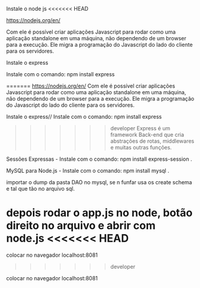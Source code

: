 Instale o node js
<<<<<<< HEAD

https://nodejs.org/en/

Com ele é possível criar aplicações Javascript para rodar como uma aplicação standalone em uma máquina, não dependendo de um browser para a execução. Ele migra a programação do Javascript do lado do cliente para os servidores.


Instale o express

Instale com o comando: npm install express

=======
https://nodejs.org/en/
Com ele é possível criar aplicações Javascript para rodar como uma aplicação standalone em uma máquina, não dependendo de um browser para a execução. Ele migra a programação do Javascript do lado do cliente para os servidores.


Instale o express//
Instale com o comando: npm install express
>>>>>>> developer
Express é um framework Back-end que cria abstrações de rotas, middlewares e muitas outras funções.


Sessões Expressas - Instale com o comando: npm install express-session .

MySQL para Node.js - Instale com o comando: npm install mysql .


importar o dump da pasta DAO no mysql, se n funfar usa os create schema e tal que tão no arquivo sql.

depois rodar o app.js no node, botão direito no arquivo e abrir com node.js
<<<<<<< HEAD
=======

colocar no navegador localhost:8081
>>>>>>> developer

colocar no navegador localhost:8081
